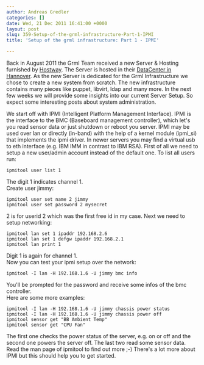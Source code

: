 ```yaml
---
author: Andreas Gredler
categories: []
date: Wed, 21 Dec 2011 16:41:00 +0000
layout: post
slug: 359-Setup-of-the-grml-infrastructure-Part-1-IPMI
title: 'Setup of the grml infrastructure: Part 1 - IPMI'

---
```

Back in August 2011 the Grml Team received a new Server \& Hosting furnished by [Hostway](http://www.hostway.de/). The Server is hosted in their [DataCenter in Hannover](http://www.hostway.de/infrastruktur/rechenzentren/index.php). As the new Server is dedicated for the Grml Infrastructure we chose to create a new system from scratch. The new infrastructure contains many pieces like puppet, libvirt, ldap and many more. In the next few weeks we will provide some insights into our current Server Setup. So expect some interesting posts about system administration.


We start off with IPMI (Intelligent Platform Management Interface). IPMI is the interface to the BMC (Baseboard management controller), which let's you read sensor data or just shutdown or reboot you server. IPMI may be used over lan or directly (in\-band) with the help of a kernel module (ipmi\_si) that implements the ipmi driver. In newer servers you may find a virtual usb to eth interface (e.g. IBM IMM in contrast to IBM RSA). First of all we need to setup a new user/admin account instead of the default one. To list all users run:  

```
ipmitool user list 1
```
The digit 1 indicates channel 1\.  
Create user jimmy:
```
ipmitool user set name 2 jimmy
ipmitool user set password 2 mysecret
```
2 is for userid 2 which was the first free id in my case.
Next we need to setup networking:
```
ipmitool lan set 1 ipaddr 192.168.2.6
ipmitool lan set 1 defgw ipaddr 192.168.2.1
ipmitool lan print 1
```
Digit 1 is again for channel 1\.  
Now you can test your ipmi setup over the network:
```
ipmitool -I lan -H 192.168.1.6 -U jimmy bmc info
```
You'll be prompted for the password and receive some infos of the bmc controller.  
Here are some more examples:
```
ipmitool -I lan -H 192.168.1.6 -U jimmy chassis power status
ipmitool -I lan -H 192.168.1.6 -U jimmy chassis power off
ipmitool sensor get "BB Ambient Temp"
ipmitool sensor get "CPU Fan"
```
The first one checks the power status of the server, e.g. on or off and the second one powers the server off. The last two read some sensor data. Read the man page of ipmitool to find out more ;\-)
There's a lot more about IPMI but this should help you to get started.